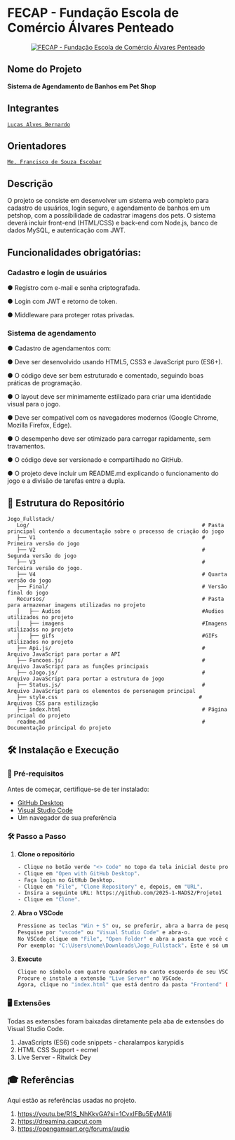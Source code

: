 # FECAP - Fundação Escola de Comércio Álvares Penteado

<p align="center">
<a href= "https://www.fecap.br/"><img src="https://encrypted-tbn0.gstatic.com/images?q=tbn:ANd9GcRhZPrRa89Kma0ZZogxm0pi-tCn_TLKeHGVxywp-LXAFGR3B1DPouAJYHgKZGV0XTEf4AE&usqp=CAU" alt="FECAP - Fundação Escola de Comércio Álvares Penteado" border="0"></a>
</p>

## Nome do Projeto

<p><strong>Sistema de Agendamento de Banhos em Pet Shop</strong></p>

## Integrantes

<a href="https://www.linkedin.com/in/lucas-alves-bernardo-093871252?utm_source=share&utm_campaign=share_via&utm_content=profile&utm_medium=android_app">`Lucas Alves Bernardo`</a>

## Orientadores

<a href="https://www.linkedin.com/in/francisco-escobar/">`Me. Francisco de Souza Escobar`</a>

## Descrição

<p>O projeto se consiste em desenvolver um sistema web completo para cadastro de usuários, login seguro, e agendamento de banhos em um petshop, com a possibilidade de cadastrar imagens dos pets. O sistema deverá incluir front-end (HTML/CSS) e back-end com Node.js, banco de dados MySQL, e autenticação com JWT.</p>

## Funcionalidades obrigatórias:

### Cadastro e login de usuários
<p>● Registro com e-mail e senha criptografada.</p>
<p>● Login com JWT e retorno de token.</p>
<p>● Middleware para proteger rotas privadas.</p>

### Sistema de agendamento
<p>● Cadastro de agendamentos com:</p>
<p>● Deve ser desenvolvido usando HTML5, CSS3 e JavaScript puro (ES6+).</p>
<p>● O código deve ser bem estruturado e comentado, seguindo boas práticas de programação.</p>
<p>● O layout deve ser minimamente estilizado para criar uma identidade visual para o jogo.</p>
<p>● Deve ser compatível com os navegadores modernos (Google Chrome, Mozilla Firefox, Edge).</p>
<p>● O desempenho deve ser otimizado para carregar rapidamente, sem travamentos.</p>
<p>● O código deve ser versionado e compartilhado no GitHub.</p>
<p>● O projeto deve incluir um README.md explicando o funcionamento do jogo e a divisão de tarefas entre a dupla.</p>


## 📂 **Estrutura do Repositório**

```
Jogo_Fullstack/
   Log/                                                       # Pasta principal contendo a documentação sobre o processo de criação do jogo
   ├── V1                                                     # Primeira versão do jogo
   ├── V2                                                     # Segunda versão do jogo
   ├── V3                                                     # Terceira versão do jogo.
   ├── V4                                                     # Quarta versão do jogo
   ├── Final/                                                 # Versão final do jogo
   Recursos/                                                  # Pasta para armazenar imagens utilizadas no projeto
   │   ├── Audios                                             #Audios utilizados no projeto
   │   ├── imagens                                            #Imagens utilizadss no projeto
   │   ├── gifs                                               #GIFs utilizados no projeto
   ├── Api.js/                                                # Arquivo JavaScript para portar a API
   ├── Funcoes.js/                                            # Arquivo JavaScript para as funções principais
   ├── oJogo.js/                                              # Arquivo JavaScript para portar a estrutura do jogo
   ├── Status.js/                                             # Arquivo JavaScript para os elementos do personagem principal
   ├── style.css                                             # Arquivos CSS para estilização
   ├── index.html                                             # Página principal do projeto
   readme.md                                                  # Documentação principal do projeto
```

## 🛠 Instalação e Execução

### 🔧 Pré-requisitos
Antes de começar, certifique-se de ter instalado:
- [GitHub Desktop](https://desktop.github.com/download/)
- [Visual Studio Code](https://code.visualstudio.com/)
- Um navegador de sua preferência

### 🛠️ Passo a Passo

1. **Clone o repositório**
   ```sh
   - Clique no botão verde "<> Code" no topo da tela inicial deste projeto.
   - Clique em "Open with GitHub Desktop".
   - Faça login no GitHub Desktop.
   - Clique em "File", "Clone Repository" e, depois, em "URL".
   - Insira a seguinte URL: https://github.com/2025-1-NADS2/Projeto1
   - Clique em "Clone".
   ```
2. **Abra o VSCode**
   ```sh
   Pressione as teclas "Win + S" ou, se preferir, abra a barra de pesquisa windows manualmente.
   Pesquise por "vscode" ou "Visual Studio Code" e abra-o.
   No VSCode clique em "File", "Open Folder" e abra a pasta que você clonou no caminho que você escolheu.
   Por exemplo: "C:\Users\nome\Downloads\Jogo_Fullstack". Este é só um exemplo, você precisa encontrar onde você salvou.
   ```
3. **Execute**
   ```sh
   Clique no símbolo com quatro quadrados no canto esquerdo de seu VSCode para abrir a barra de pesquisa de extensões.
   Procure e instale a extensão "Live Server" no VSCode.
   Agora, clique no "index.html" que está dentro da pasta "Frontend" (em src) e, depois, clique em "Go Live".
   ```

### 🖥 Extensões
Todas as extensões foram baixadas diretamente pela aba de extensões do Visual Studio Code.
1. JavaScripts (ES6) code snippets - charalampos karypidis
2. HTML CSS Support - ecmel
3. Live Server - Ritwick Dey

## 🎓 Referências

Aqui estão as referências usadas no projeto.

1. https://youtu.be/R1S_NhKkvGA?si=1CvxIFBu5EyMA1Ij
2. https://dreamina.capcut.com
3. https://opengameart.org/forums/audio
